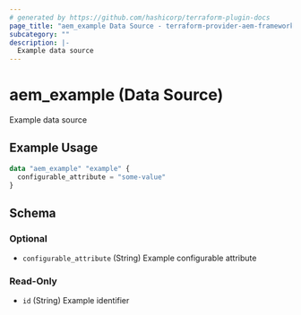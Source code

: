 ```yaml
---
# generated by https://github.com/hashicorp/terraform-plugin-docs
page_title: "aem_example Data Source - terraform-provider-aem-framework"
subcategory: ""
description: |-
  Example data source
---
```


# aem_example (Data Source)

Example data source

## Example Usage

```terraform
data "aem_example" "example" {
  configurable_attribute = "some-value"
}
```

<!-- schema generated by tfplugindocs -->
## Schema

### Optional

- `configurable_attribute` (String) Example configurable attribute

### Read-Only

- `id` (String) Example identifier
